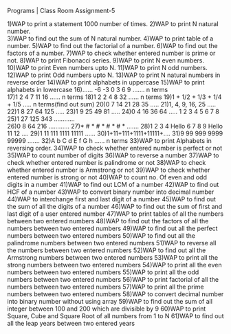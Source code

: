 Programs | Class Room Assignment-5

1)WAP to print a statement 1000 number of times.
2)WAP to print N natural number.  
3)WAP to find out the sum of N natural number.
4)WAP to print table of a number.
5)WAP to find out the factorial of a number.
6)WAP to find out the factors of a number.
7)WAP to check whether entered number is prime or not.
8)WAP to print Fibonacci series.
9)WAP to print N even numbers.
10)WAP to print Even numbers upto N.
11)WAP to print N odd numbers.
12)WAP to print Odd numbers upto N.
13)WAP to print N natural numbers in reverse order
14)WAP to print alphabets in uppercase
15)WAP to print alphabets in lowercase
16)…... -6	-3	0	3	6	9	……. n terms	 
17)1 	2	 4	 7	 11	 16 	…… n terms
18)1	2	2	4	8	32	…… n terms
19)1	+	1/2	+	1/3	+	1/4	+	1/5	….. n terms(find out sum)
20)0	7	14	21	28	35	…..
21)1,	4,	9,	16,	25	…..
22)1	8	27	64	125	…..
23)1	9	25	49	81	…..
24)0	4	16	36	64	….. 1 2 3 4 5 6 7 8
25)1	27	125	343	…………	
26)0	8	64	216	…………
27)*	#	*	#	*	#	*	#	*	…….
28)1	2	3	4	 Hello	6	7	8	9	Hello	11	12 ….
29)1	11	111	1111	  11111	……
30)1+11+111+1111+11111+…. 
31)9	99	999	9999	  99999 …….
32)A	b	C	d	E	f	G	h	…… n terms 
33)WAP to print Alphabets in reversing order.
34)WAP to check whether entered number is perfect or not
35)WAP to count number of digits
36)WAP to reverse a number
37)WAP to check whether entered number is palindrome or not
38)WAP to check whether entered number is Armstrong or not
39)WAP to check whether entered number is strong or not
40)WAP to count no. Of even and odd digits in a number
41)WAP to find out LCM of a number
42)WAP to find out HCF of a number
43)WAP to convert binary number into decimal number
44)WAP to interchange first and last digit of a number
45)WAP to find out the sum of all the digits of a number
46)WAP to find out the sum of first and last digit of a user entered number 
47)WAP to print tables of all the numbers between two entered numbers
48)WAP to find out the factors of all the numbers between two entered numbers
49)WAP to find out all the perfect numbers between two entered numbers
50)WAP to find out all the palindrome numbers between two entered numbers
51)WAP to reverse all the numbers between two entered numbers
52)WAP to find out all the Armstrong numbers between two entered numbers
53)WAP to print all the strong numbers between two entered numbers
54)WAP to print all the even numbers between two entered numbers
55)WAP to print all the odd numbers between two entered numbers
56)WAP to print factorial of all the numbers between two entered numbers
57)WAP to print all the prime numbers between two entered numbers
58)WAP to convert decimal number into binary number without using array
59)WAP to find out the sum of all integer between 100 and 200 which are divisible by 9
60)WAP to print Square, Cube and Square Root of all numbers from 1 to N
61)WAP to find out all the leap years between two entered years
 